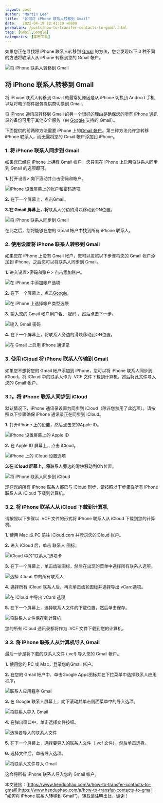 ```yaml
---
layout: post  
author: "Martin Lee"  
title:  "如何将 iPhone 联系人转移到 Gmail"  
date:   2022-04-19 22:41:29 +0800  
permalink: /posts/how-to-transfer-contacts-to-gmail.html  
tags: [Gmail,Google]  
categories: [实用工具]  
---
```

如果您正在寻找将 iPhone 联系人转移到 [Gmail](https://www.henduohao.com/tag/gmail "Gmail是Google的免费网络邮件服务，也是世界上用户量最多的邮箱。") 的方法，您会发现以下 3 种不同的方法将联系人从 iPhone 转移到您的 Gmail 帐户。

![将 iPhone 联系人转移到 Gmail](https://p3-juejin.byteimg.com/tos-cn-i-k3u1fbpfcp/33b4d801636e4a49889e26f422a380fa~tplv-k3u1fbpfcp-zoom-1.image)

## 将 iPhone 联系人转移到 Gmail

将 iPhone 联系人转移到 Gmail 的最常见原因是从 iPhone 切换到 Android 手机以及将电子邮件服务提供商切换到 Gmail。

将 iPhone 通讯录转移到 Gmail 的另一个很好的理由是确保您的所有 iPhone 通讯录的备份可用于其他安全服务（由 [Google](https://www.henduohao.com/tag/google "Google（中文譯名：谷歌）為Alphabet（字母控股）的子公司，业务范围涵盖互联网广告、互联网搜索、云计算等领域，全球最大的搜索引擎。") 支持的 Gmail）。

下面提供的前两种方法需要 iPhone 上的[Gmail 帐户](https://www.techbout.com/setup-use-gmail-on-iphone-24254/)。第三种方法允许您转移 iPhone 联系人，而无需将您的 Gmail 帐户添加到 iPhone。

### 1. 将 iPhone 联系人同步到 Gmail

如果您已经在 iPhone 上拥有 Gmail 帐户，您只需在 iPhone 上启用将联系人同步到 Gmail 的选项即可。

**1.** 打开设置> 向下滚动并点击密码和帐户。

![iPhone 设置屏幕上的帐户和密码选项](https://p3-juejin.byteimg.com/tos-cn-i-k3u1fbpfcp/b2fbf942e3cd40e1bf88bed63ed05ebe~tplv-k3u1fbpfcp-zoom-1.image)

**2.** 在下一个屏幕上，点击Gmail。

**3.在 Gmail 屏幕上，将**联系人旁边的滑块移动到ON位置。

![将 iPhone 联系人同步到 Gmail](https://p3-juejin.byteimg.com/tos-cn-i-k3u1fbpfcp/444df717dc5a419a9ed6078f7a0b7054~tplv-k3u1fbpfcp-zoom-1.image)

在此之后，您将能够在您的 Gmail 帐户中找到所有 iPhone 联系人。

### 2. 使用设置将 iPhone 联系人转移到 Gmail

如果您在 iPhone 上没有 Gmail 帐户，您可以按照以下步骤将您的 Gmail 帐户添加到 iPhone，之后您可以将联系人同步到 Gmail。

**1.** 进入设置>密码和账户> 点击添加账户。

![在 iPhone 中添加帐户选项](https://p3-juejin.byteimg.com/tos-cn-i-k3u1fbpfcp/32c5e1db284345dba606a971802391db~tplv-k3u1fbpfcp-zoom-1.image)

**2.** 在下一个屏幕上，点击[Google](https://www.henduohao.com/tag/google "Google（中文譯名：谷歌）為Alphabet（字母控股）的子公司，业务范围涵盖互联网广告、互联网搜索、云计算等领域，全球最大的搜索引擎。")。

![在 iPhone 上选择帐户类型选项](https://p3-juejin.byteimg.com/tos-cn-i-k3u1fbpfcp/7df36f4ef90a4df583a7cfe7efa38e2f~tplv-k3u1fbpfcp-zoom-1.image)

**3.** 输入您的 Gmail 帐户用户名、 密码 ，然后点击下一步。

![输入 Gmail 密码](https://p3-juejin.byteimg.com/tos-cn-i-k3u1fbpfcp/b739d876d2cb454d88eecb3275284c68~tplv-k3u1fbpfcp-zoom-1.image)

**4.** 在下一个屏幕上，将联系人旁边的滑块移动到ON位置。

![在 Gmail 上启用 iPhone 通讯录](https://p3-juejin.byteimg.com/tos-cn-i-k3u1fbpfcp/3dd0c7d5c98c44798449e4b3733462ee~tplv-k3u1fbpfcp-zoom-1.image)

### 3. 使用 iCloud 将 iPhone 联系人传输到 Gmail

如果您不想将您的 Gmail 帐户添加到 iPhone，您可以将 iPhone 联系人同步到 iCloud，将 iCloud 中的联系人作为 .VCF 文件下载到计算机，然后将此文件导入您的 Gmail 帐户。

### 3.1。将 iPhone 联系人同步到 iCloud

默认情况下，iPhone 通讯录设置为同步到 iCloud（除非您禁用了此选项）。请按照以下步骤确保 iPhone 通讯录正在同步到 iCloud。

**1.** 打开iPhone 上的设置，然后点击您的Apple ID。

![iPhone 设置屏幕上的 Apple ID](https://p3-juejin.byteimg.com/tos-cn-i-k3u1fbpfcp/b5ea5ac29f824990b35e42e180c9b5e0~tplv-k3u1fbpfcp-zoom-1.image)

**2.** 在 Apple ID 屏幕上，点击 iCloud。

![iPhone 上的 iCloud 设置选项](https://p3-juejin.byteimg.com/tos-cn-i-k3u1fbpfcp/38bf1302ee644c47928602cd6bc03237~tplv-k3u1fbpfcp-zoom-1.image)

**3.在 iCloud 屏幕上，将**联系人旁边的滑块移动到ON位置。

![将 iPhone 联系人同步到 iCloud](https://p3-juejin.byteimg.com/tos-cn-i-k3u1fbpfcp/7dad2656351b4eaba8e0b7898b05ee73~tplv-k3u1fbpfcp-zoom-1.image)

现在您的所有 iPhone 联系人都已与 iCloud 同步，请按照以下步骤将所有 iPhone 联系人从 iCloud 下载到计算机。

### 3.2. 将 iPhone 联系人从 iCloud 下载到计算机

请按照以下步骤以 .VCF 文件的形式将 iPhone 联系人从 iCloud 下载到您的计算机。

**1.** 使用 Mac 或 PC 前往 iCloud.com 并登录您的iCloud 帐户。

**2.** 进入 iCloud 后，单击 联系人 图标。

![iCloud 中的“联系人”选项卡](https://p3-juejin.byteimg.com/tos-cn-i-k3u1fbpfcp/0461d9c3242c4fadac5002bc90f2d306~tplv-k3u1fbpfcp-zoom-1.image)

**3.** 在下一个屏幕上，单击齿轮图标，然后在出现的菜单中选择所有联系人选项。

![选择 iCloud 中的所有联系人](https://p3-juejin.byteimg.com/tos-cn-i-k3u1fbpfcp/286a6d69e7014a37b342b8ef2735ac0d~tplv-k3u1fbpfcp-zoom-1.image)

**4.** 选择所有 iCloud 联系人后，再次单击齿轮图标并选择导出 vCard选项。

![在 iCloud 中导出 vCard 选项](https://p3-juejin.byteimg.com/tos-cn-i-k3u1fbpfcp/69f8af79488b416bb0eade0f6f093c1f~tplv-k3u1fbpfcp-zoom-1.image)

**5.** 在下一个屏幕上，选择联系人文件的下载位置，然后单击保存。

![将联系人文件保存到计算机](https://p3-juejin.byteimg.com/tos-cn-i-k3u1fbpfcp/5d37de8f83324809a39dacd94ba9314f~tplv-k3u1fbpfcp-zoom-1.image)

您的所有 iCloud 通讯录都将作为 .VCF 文件下载到您的计算机。

### 3.3. 将 iPhone 联系人从计算机导入 Gmail

最后一步是将下载的联系人文件 (.vcf) 导入您的 Gmail 帐户。

**1.** 使用您的 PC 或 Mac，登录您的Gmail 帐户。

**2.** 在您的 Gmail 帐户中，单击Google Apps图标并在下拉菜单中选择联系人应用程序。

![联系人应用程序 Gmail](https://p3-juejin.byteimg.com/tos-cn-i-k3u1fbpfcp/0dddfca36f484602a5872a438301942b~tplv-k3u1fbpfcp-zoom-1.image)

**3.** 在 Google 联系人屏幕上，向下滚动并单击侧面菜单中的导入选项。

![将联系人导入 Gmail](https://p3-juejin.byteimg.com/tos-cn-i-k3u1fbpfcp/282d13b6a4914b34825eb91f68635330~tplv-k3u1fbpfcp-zoom-1.image)

**4.** 在弹出窗口中，单击选择文件按钮。

![选择要导入的联系人文件](https://p3-juejin.byteimg.com/tos-cn-i-k3u1fbpfcp/f3887dd835644b0ba1789e0e4e3c59b7~tplv-k3u1fbpfcp-zoom-1.image)

**5.** 在下一个屏幕上，选择要导入的联系人文件（.vcf 文件），然后单击选择。

**6.** 选择文件后，单击导入选项。

![将联系人文件导入 Gmail](https://p3-juejin.byteimg.com/tos-cn-i-k3u1fbpfcp/beb774a33a9b46d29d070464c510056b~tplv-k3u1fbpfcp-zoom-1.image)

这会将所有 iPhone 联系人导入您的 Gmail 帐户。

本文链接：[https://www.henduohao.com/a/how-to-transfer-contacts-to-gmail](https://www.henduohao.com/a/how-to-transfer-contacts-to-gmail "如何将 iPhone 联系人转移到 Gmail")，转载请注明出处，谢谢！